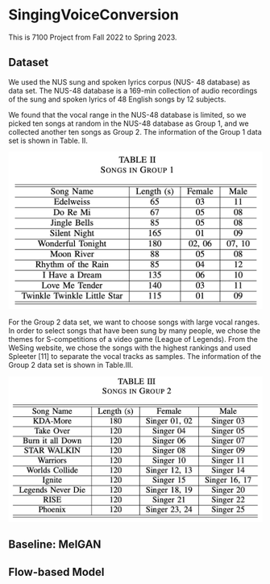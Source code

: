 # SingingVoiceConversion
This is 7100 Project from Fall 2022 to Spring 2023.
## Dataset
We used the NUS sung and spoken lyrics corpus (NUS- 48 database) as data set. The NUS-48 database is a 169-min collection of audio recordings of the sung and spoken lyrics of 48 English songs by 12 subjects.

We found that the vocal range in the NUS-48 database is limited, so we picked ten songs at random in the NUS-48 database as Group 1, and we collected another ten songs as Group 2. The information of the Group 1 data set is shown in Table. II.

![Table II](images\Table2.png)

For the Group 2 data set, we want to choose songs with large vocal ranges. In order to select songs that have been sung by many people, we chose the themes for S-competitions of a video game (League of Legends). From the WeSing website, we chose the songs with the highest rankings and used Spleeter [11] to separate the vocal tracks as samples. The information of the Group 2 data set is shown in Table.III.

![Table III](images\Table3.png)

## Baseline: MelGAN
## Flow-based Model
